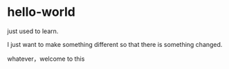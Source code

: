 # hello-world
just used to learn.


I just want to make something different so that there is something changed.

whatever，welcome to this 
